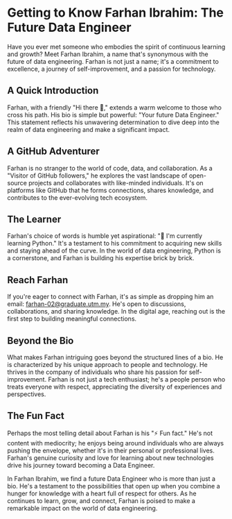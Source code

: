 # Getting to Know Farhan Ibrahim: The Future Data Engineer

Have you ever met someone who embodies the spirit of continuous learning and growth? Meet Farhan Ibrahim, a name that's synonymous with the future of data engineering. Farhan is not just a name; it's a commitment to excellence, a journey of self-improvement, and a passion for technology.

## A Quick Introduction

Farhan, with a friendly "Hi there 👋," extends a warm welcome to those who cross his path. His bio is simple but powerful: "Your future Data Engineer." This statement reflects his unwavering determination to dive deep into the realm of data engineering and make a significant impact.

## A GitHub Adventurer

Farhan is no stranger to the world of code, data, and collaboration. As a "Visitor of GitHub followers," he explores the vast landscape of open-source projects and collaborates with like-minded individuals. It's on platforms like GitHub that he forms connections, shares knowledge, and contributes to the ever-evolving tech ecosystem.

## The Learner

Farhan's choice of words is humble yet aspirational: "🌱 I'm currently learning Python." It's a testament to his commitment to acquiring new skills and staying ahead of the curve. In the world of data engineering, Python is a cornerstone, and Farhan is building his expertise brick by brick.

## Reach Farhan

If you're eager to connect with Farhan, it's as simple as dropping him an email: [farhan-02@graduate.utm.my](mailto:farhan-02@graduate.utm.my). He's open to discussions, collaborations, and sharing knowledge. In the digital age, reaching out is the first step to building meaningful connections.

## Beyond the Bio

What makes Farhan intriguing goes beyond the structured lines of a bio. He is characterized by his unique approach to people and technology. He thrives in the company of individuals who share his passion for self-improvement. Farhan is not just a tech enthusiast; he's a people person who treats everyone with respect, appreciating the diversity of experiences and perspectives.

## The Fun Fact

Perhaps the most telling detail about Farhan is his "⚡ Fun fact." He's not content with mediocrity; he enjoys being around individuals who are always pushing the envelope, whether it's in their personal or professional lives. Farhan's genuine curiosity and love for learning about new technologies drive his journey toward becoming a Data Engineer.

In Farhan Ibrahim, we find a future Data Engineer who is more than just a bio. He's a testament to the possibilities that open up when you combine a hunger for knowledge with a heart full of respect for others. As he continues to learn, grow, and connect, Farhan is poised to make a remarkable impact on the world of data engineering.
